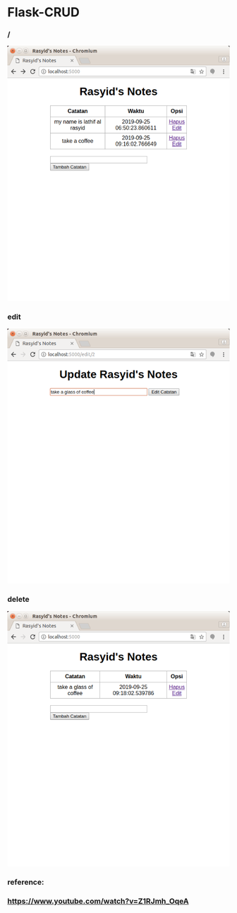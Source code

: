 # Flask-CRUD

### /
![img 1](https://github.com/lathifinch/Flask-CRUD/blob/master/img/home.png)

### edit
![img 2](https://github.com/lathifinch/Flask-CRUD/blob/master/img/edit.png)

### delete
![img 3](https://github.com/lathifinch/Flask-CRUD/blob/master/img/delete.png)

### reference:
### https://www.youtube.com/watch?v=Z1RJmh_OqeA
